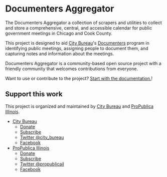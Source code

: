 # Documenters Aggregator

The Documenters Aggregator a collection of scrapers and utilities to collect and store a comprehensive, central, and accessible calendar for public government meetings in Chicago and Cook County.

This project is designed to aid [City Bureau](https://www.citybureau.org/)'s [Documenters](http://www.citybureau.org/documenters/) program in identifying public meetings, assigning people to document them, and capturing notes and information about the meetings.

Documenters Aggregator is a community-based open source project with a friendly community that welcomes contributions from everyone.

Want to use or contribute to the project? [Start with the documentation.](https://city-bureau.gitbooks.io/documenters-event-aggregator/)!

## Support this work

This project is organized and maintained by [City Bureau](http://www.citybureau.org/) and [ProPublica Illinois](https://www.propublica.org/illinois).

* [City Bureau](https://www.citybureau.org/)
  * [Donate](https://citybureau.squarespace.com/support)
  * [Subscribe](https://citybureau.squarespace.com/newsletter/)
  * [Twitter @city_bureau](https://twitter.com/city_bureau/)
  * [Facebook](https://www.facebook.com/CityBureau/)
* [ProPublica Illinois](https://www.propublica.org/illinois)
  * [Donate](https://www.propublica.org/donate-illinois)
  * [Subscribe](http://go.propublica.org/sign-up)
  * [Twitter @propublicail](https://twitter.com/ProPublicaIL)
  * [Facebook](https://www.facebook.com/propublicaillinois/)




